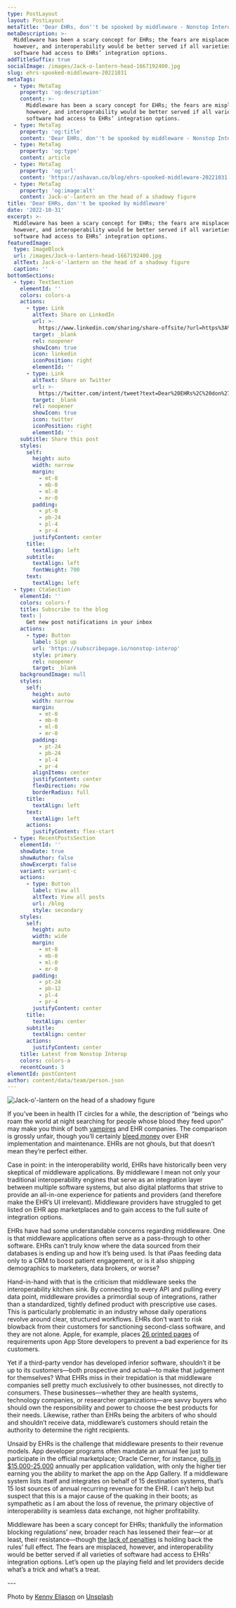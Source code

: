 ```yaml
---
type: PostLayout
layout: PostLayout
metaTitle: 'Dear EHRs, don''t be spooked by middleware - Nonstop Interop'
metaDescription: >-
  Middleware has been a scary concept for EHRs; the fears are misplaced,
  however, and interoperability would be better served if all varieties of
  software had access to EHRs’ integration options.
addTitleSuffix: true
socialImage: /images/Jack-o-lantern-head-1667192400.jpg
slug: ehrs-spooked-middleware-20221031
metaTags:
  - type: MetaTag
    property: 'og:description'
    content: >-
      Middleware has been a scary concept for EHRs; the fears are misplaced,
      however, and interoperability would be better served if all varieties of
      software had access to EHRs’ integration options.
  - type: MetaTag
    property: 'og:title'
    content: 'Dear EHRs, don''t be spooked by middleware - Nonstop Interop - Ashavan'
  - type: MetaTag
    property: 'og:type'
    content: article
  - type: MetaTag
    property: 'og:url'
    content: 'https://ashavan.co/blog/ehrs-spooked-middleware-20221031'
  - type: MetaTag
    property: 'og:image:alt'
    content: Jack-o'-lantern on the head of a shadowy figure
title: 'Dear EHRs, don''t be spooked by middleware'
date: '2022-10-31'
excerpt: >-
  Middleware has been a scary concept for EHRs; the fears are misplaced,
  however, and interoperability would be better served if all varieties of
  software had access to EHRs’ integration options.
featuredImage:
  type: ImageBlock
  url: /images/Jack-o-lantern-head-1667192400.jpg
  altText: Jack-o'-lantern on the head of a shadowy figure
  caption: ''
bottomSections:
  - type: TextSection
    elementId: ''
    colors: colors-a
    actions:
      - type: Link
        altText: Share on LinkedIn
        url: >-
          https://www.linkedin.com/sharing/share-offsite/?url=https%3A%2F%2Fashavan.co%2Fblog%2Fehrs-spooked-middleware-20221031
        target: _blank
        rel: noopener
        showIcon: true
        icon: linkedin
        iconPosition: right
        elementId: ''
      - type: Link
        altText: Share on Twitter
        url: >-
          https://twitter.com/intent/tweet?text=Dear%20EHRs%2C%20don%27t%20be%20spooked%20by%20middleware%20-%20Nonstop%20Interop&url=https%3A%2F%2Fashavan.co%2Fblog%2Fehrs-spooked-middleware-20221031
        target: _blank
        rel: noopener
        showIcon: true
        icon: twitter
        iconPosition: right
        elementId: ''
    subtitle: Share this post
    styles:
      self:
        height: auto
        width: narrow
        margin:
          - mt-0
          - mb-0
          - ml-0
          - mr-0
        padding:
          - pt-0
          - pb-24
          - pl-4
          - pr-4
        justifyContent: center
      title:
        textAlign: left
      subtitle:
        textAlign: left
        fontWeight: 700
      text:
        textAlign: left
  - type: CtaSection
    elementId: ''
    colors: colors-f
    title: Subscribe to the blog
    text: |
      Get new post notifications in your inbox
    actions:
      - type: Button
        label: Sign up
        url: 'https://subscribepage.io/nonstop-interop'
        style: primary
        rel: noopener
        target: _blank
    backgroundImage: null
    styles:
      self:
        height: auto
        width: narrow
        margin:
          - mt-0
          - mb-0
          - ml-0
          - mr-0
        padding:
          - pt-24
          - pb-24
          - pl-4
          - pr-4
        alignItems: center
        justifyContent: center
        flexDirection: row
        borderRadius: full
      title:
        textAlign: left
      text:
        textAlign: left
      actions:
        justifyContent: flex-start
  - type: RecentPostsSection
    elementId: ''
    showDate: true
    showAuthor: false
    showExcerpt: false
    variant: variant-c
    actions:
      - type: Button
        label: View all
        altText: View all posts
        url: /blog
        style: secondary
    styles:
      self:
        height: auto
        width: wide
        margin:
          - mt-0
          - mb-0
          - ml-0
          - mr-0
        padding:
          - pt-24
          - pb-12
          - pl-4
          - pr-4
        justifyContent: center
      title:
        textAlign: center
      subtitle:
        textAlign: center
      actions:
        justifyContent: center
    title: Latest from Nonstop Interop
    colors: colors-a
    recentCount: 3
elementId: postContent
author: content/data/team/person.json
---
```

![Jack-o'-lantern on the head of a shadowy figure](/images/Jack-o-lantern-head-1667192400.jpg)

If you’ve been in health IT circles for a while, the description of “beings who roam the world at night searching for people whose blood they feed upon” may make you think of both [vampires](https://www.history.com/topics/folklore/vampire-history) and EHR companies. The comparison is grossly unfair, though you’ll certainly [bleed money](https://www.healthit.gov/faq/how-much-going-cost-me) over EHR implementation and maintenance. EHRs are not ghouls, but that doesn’t mean they’re perfect either.

Case in point: in the interoperability world, EHRs have historically been very skeptical of middleware applications. By middleware I mean not only your traditional interoperability engines that serve as an integration layer between multiple software systems, but also digital platforms that strive to provide an all-in-one experience for patients and providers (and therefore make the EHR’s UI irrelevant). Middleware providers have struggled to get listed on EHR app marketplaces and to gain access to the full suite of integration options.

EHRs have had some understandable concerns regarding middleware. One is that middleware applications often serve as a pass-through to other software. EHRs can’t truly know where the data sourced from their databases is ending up and how it’s being used. Is that iPaas feeding data only to a CRM to boost patient engagement, or is it also shipping demographics to marketers, data brokers, or worse?

Hand-in-hand with that is the criticism that middleware seeks the interoperability kitchen sink. By connecting to every API and pulling every data point, middleware provides a primordial soup of integrations, rather than a standardized, tightly defined product with prescriptive use cases. This is particularly problematic in an industry whose daily operations revolve around clear, structured workflows. EHRs don’t want to risk blowback from their customers for sanctioning second-class software, and they are not alone. Apple, for example, places [26 printed pages](https://developer.apple.com/app-store/review/guidelines/) of requirements upon App Store developers to prevent a bad experience for its customers.

Yet if a third-party vendor has developed inferior software, shouldn’t it be up to its customers—both prospective and actual—to make that judgement for themselves? What EHRs miss in their trepidation is that middleware companies sell pretty much exclusively to other businesses, not directly to consumers. These businesses—whether they are health systems, technology companies, or researcher organizations—are savvy buyers who should own the responsibility and power to choose the best products for their needs. Likewise, rather than EHRs being the arbiters of who should and shouldn’t receive data, middleware’s customers should retain the authority to determine the right recipients.

Unsaid by EHRs is the challenge that middleware presents to their revenue models. App developer programs often mandate an annual fee just to participate in the official marketplace; Oracle Cerner, for instance, [pulls in $15,000-25,000](https://code.cerner.com/apiaccess) annually per application validation, with only the higher tier earning you the ability to market the app on the App Gallery. If a middleware system lists itself and integrates on behalf of 15 destination systems, that’s 15 lost sources of annual recurring revenue for the EHR. I can’t help but suspect that this is a major cause of the quaking in their boots; as sympathetic as I am about the loss of revenue, the primary objective of interoperability is seamless data exchange, not higher profitability.

Middleware has been a scary concept for EHRs; thankfully the information blocking regulations’ new, broader reach has lessened their fear—or at least, their resistance—though [the lack of penalties](https://ashavan.co/blog/hhs-oig-past-due-info-blocking-20221006) is holding back the rules’ full effect. The fears are misplaced, however, and interoperability would be better served if all varieties of software had access to EHRs’ integration options. Let’s open up the playing field and let providers decide what’s a trick and what’s a treat.

\--- 

Photo by [Kenny Eliason](https://unsplash.com/@neonbrand) on [Unsplash](https://unsplash.com)
